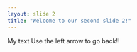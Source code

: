 ```yaml
---
layout: slide 2
title: "Welcome to our second slide 2!"
---
```

My text
Use the left arrow to go back!!
